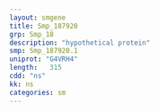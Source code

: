 ```yaml
---
layout: smgene
title: Smp_187920
grp: Smp_18
description: "hypothetical protein"
smp: Smp_187920.1
uniprot: "G4VRH4"
length:   315
cdd: "ns"
kk: ns
categories: sm
---
```

